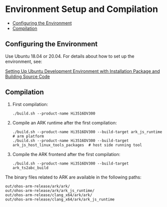 # Environment Setup and Compilation<a name="EN-US_TOPIC_0000001174215863"></a>

-   [Configuring the Environment](#section922419503415)
-   [Compilation](#section1166711064317)

## Configuring the Environment<a name="section922419503415"></a>

Use Ubuntu 18.04 or 20.04. For details about how to set up the environment, see:

[Setting Up Ubuntu Development Environment with Installation Package and Building Source Code](https://gitee.com/openharmony/docs/blob/master/en/device-dev/quick-start/quickstart-standard-package-environment.md)

## Compilation<a name="section1166711064317"></a>

1.  First compilation:

    ```
    ./build.sh --product-name Hi3516DV300
    ```

2.  Compile an ARK runtime after the first compilation:

    ```
    ./build.sh --product-name Hi3516DV300 --build-target ark_js_runtime  # arm platform
    ./build.sh --product-name Hi3516DV300 --build-target ark_js_host_linux_tools_packages  # host side running tool
    ```

3.  Compile the ARK frontend after the first compilation:

    ```
    ./build.sh --product-name Hi3516DV300 --build-target ark_ts2abc_build
    ```


The binary files related to ARK are available in the following paths:

```
out/ohos-arm-release/ark/ark/
out/ohos-arm-release/ark/ark_js_runtime/
out/ohos-arm-release/clang_x64/ark/ark/
out/ohos-arm-release/clang_x64/ark/ark_js_runtime
```

